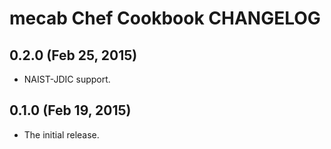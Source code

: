 mecab Chef Cookbook CHANGELOG
========================

0.2.0 (Feb 25, 2015)
-----
- NAIST-JDIC support.

0.1.0 (Feb 19, 2015)
-----
- The initial release.
